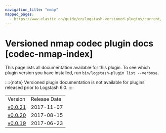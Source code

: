 ```yaml
---
navigation_title: "nmap"
mapped_pages:
  - https://www.elastic.co/guide/en/logstash-versioned-plugins/current/codec-nmap-index.html
---
```


# Versioned nmap codec plugin docs [codec-nmap-index]


This page lists all documentation available for this plugin.  To see which plugin version you have installed, run `bin/logstash-plugin list --verbose`.

::::{note}
Versioned plugin documentation is not available for plugins released prior to Logstash 6.0.
::::


|     |     |
| --- | --- |
| Version | Release Date |
| [v0.0.21](v0-0-21-plugins-codecs-nmap.md) | 2017-11-07 |
| [v0.0.20](v0-0-20-plugins-codecs-nmap.md) | 2017-08-15 |
| [v0.0.19](v0-0-19-plugins-codecs-nmap.md) | 2017-06-23 |




